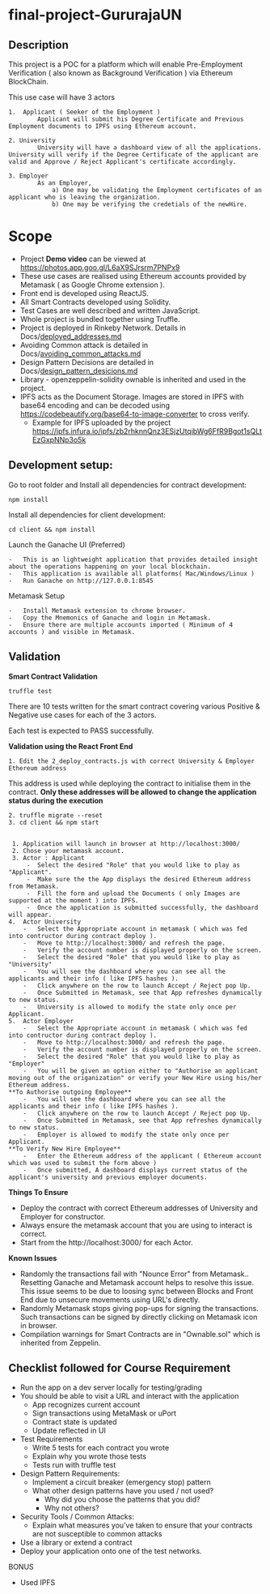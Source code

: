 ﻿# final-project-GururajaUN

## Description

This project is a POC for a platform which will enable Pre-Employment Verification ( also known as Background Verification ) via Ethereum BlockChain.

This use case will have 3 actors 
	
	1.	Applicant ( Seeker of the Employment )
			Applicant will submit his Degree Certificate and Previous Employment documents to IPFS using Ethereum account.
	
	2. University 
			University will have a dashboard view of all the applications. University will verify if the Degree Certificate of the applicant are valid and Approve / Reject Applicant's certificate accordingly.
	
	3. Employer
		    As an Employer, 
			    a) One may be validating the Employment certificates of an applicant who is leaving the organization.
			    b) One may be verifying the credetials of the newHire. 


# Scope
-	Project **Demo video** can be viewed at https://photos.app.goo.gl/L6aX9SJrsrm7PNPx9
-	These use cases are realised using Ethereum accounts provided by Metamask ( as Google Chrome extension ).
-	Front end is developed using ReactJS.
-	All Smart Contracts developed using Solidity.
-	Test Cases are well described and written JavaScript.
-	Whole project is bundled together using Truffle.
-	Project is deployed in Rinkeby Network. Details in Docs/[deployed_addresses.md](https://github.com/dev-bootcamp-2019/final-project-GururajaUN/blob/master/Docs/deployed_addresses.md "deployed_addresses.md")
-	Avoiding Common attack is detailed in Docs/[avoiding_common_attacks.md](https://github.com/dev-bootcamp-2019/final-project-GururajaUN/blob/master/Docs/avoiding_common_attacks.md "avoiding_common_attacks.md")
-	Design Pattern Decisions are detailed in Docs/[design_pattern_desicions.md](https://github.com/dev-bootcamp-2019/final-project-GururajaUN/blob/master/Docs/design_pattern_desicions.md "design_pattern_desicions.md")
-	Library - openzeppelin-solidity ownable is inherited and used in the project.
-	IPFS acts as the Document Storage. Images are stored in IPFS with base64 encoding and can be decoded using https://codebeautify.org/base64-to-image-converter to cross verify. 
	-	Example for IPFS uploaded by the project https://ipfs.infura.io/ipfs/zb2rhknnQnz3ESjzUtqibWg6FfR9Bgot1sQLtEzGxpNNp3o5k


## Development setup:

Go to root folder and Install all dependencies for contract development:
```
npm install
```

Install all dependencies for client development:

```
cd client && npm install
```
Launch the Ganache UI (Preferred)
```
-	This is an lightweight application that provides detailed insight about the operations happening on your local blockchain. 
-	This application is available all platforms( Mac/Windows/Linux )
-	Run Ganache on http://127.0.0.1:8545
```
Metamask Setup
```
-	Install Metamask extension to chrome browser.
-	Copy the Mnemonics of Ganache and login in Metamask.
-	Ensure there are multiple accounts imported ( Minimum of 4 accounts ) and visible in Metamask.

```
## Validation

**Smart Contract Validation**
```
truffle test
```
There are 10 tests written for the smart contract covering various Positive & Negative use cases for each of the 3 actors.

Each test is expected to PASS successfully.

**Validation using the React Front End**

```
1. Edit the 2_deploy_contracts.js with correct University & Employer Ethereum address
```
This address is used while deploying the contract to initialise them in the contract. **Only these addresses will be allowed to change the application status during the execution** 
```
2. truffle migrate --reset
3. cd client && npm start
```
```

 1. Application will launch in browser at http://localhost:3000/
 2. Chose your metamask account.
 3. Actor : Applicant
	 -	Select the desired "Role" that you would like to play as "Applicant".
	 -	Make sure the the App displays the desired Ethereum address from Metamask.
	 -	Fill the form and upload the Documents ( only Images are supported at the moment ) into IPFS.
	 -	Once the application is submitted successfully, the dashboard will appear.
4.	Actor University
	-	Select the Appropriate account in metamask ( which was fed into contructor during contract deploy ).
	-	Move to http://localhost:3000/ and refresh the page.
	-	Verify the account number is displayed properly on the screen.
	-	Select the desired "Role" that you would like to play as "University"
	-	You will see the dashboard where you can see all the applicants and their info ( like IPFS hashes ). 
	-	Click anywhere on the row to launch Accept / Reject pop Up.
	-	Once Submitted in Metamask, see that App refreshes dynamically to new status.
	-	University is allowed to modify the state only once per Applicant. 
5.	Actor Employer
	-	Select the Appropriate account in metamask ( which was fed into contructor during contract deploy ).
	-	Move to http://localhost:3000/ and refresh the page.
	-	Verify the account number is displayed properly on the screen.
	-	Select the desired "Role" that you would like to play as "Employer"
	-	You will be given an option either to "Authorise an applicant moving out of the origanization" or verify your New Hire using his/her Ethereum address.
**To Authorise outgoing Employee**
	-	You will see the dashboard where you can see all the applicants and their info ( like IPFS hashes ). 
	-	Click anywhere on the row to launch Accept / Reject pop Up.
	-	Once Submitted in Metamask, see that App refreshes dynamically to new status.
	-	Employer is allowed to modify the state only once per Applicant. 
**To Verify New Hire Employee**
	-	Enter the Ethereum address of the applicant ( Ethereum account which was used to submit the form above )
	-	Once submitted, A dashboard displays current status of the applicant's university and previous employer documents.
```

**Things To Ensure**
- Deploy the contract with correct Ethereum addresses of University and Employer for constructor.	
-	Always ensure the metamask account that you are using to interact is correct. 
-	Start from the http://localhost:3000/ for each Actor.

**Known Issues**
-	Randomly the transactions fail with "Nounce Error" from Metamask.. Resetting Ganache and Metamask account helps to resolve this issue. This issue seems to be due to loosing sync between Blocks and Front End due to unsecure movements using URL's directly.
-	Randomly Metamask stops giving pop-ups for signing the transactions. Such transactions can be signed by directly clicking on Metamask icon in browser.
-	Compilation warnings for Smart Contracts are in "Ownable.sol" which is inherited from Zeppelin.

## Checklist followed for Course Requirement 

 - Run the app on a dev server locally for testing/grading
 - You should be able to visit a URL and interact with the application
	 - App recognizes current account
	 - Sign transactions using MetaMask or uPort
	 - Contract state is updated
	 - Update reflected in UI
-	Test Requirements
	-	Write 5 tests for each contract you wrote
	-	Explain why you wrote those tests
	-	Tests run with truffle test
-	Design Pattern Requirements:
	-	Implement a circuit breaker (emergency stop) pattern
	-	What other design patterns have you used / not used?
		-	Why did you choose the patterns that you did?
		-	Why not others?
-	Security Tools / Common Attacks:
	-	Explain what measures you’ve taken to ensure that your contracts are not susceptible to common attacks
-	Use a library or extend a contract
-	Deploy your application onto one of the test networks.

BONUS
-	Used IPFS
	
